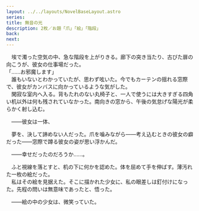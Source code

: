 ```yaml
---
layout: ../../layouts/NovelBaseLayout.astro
series: 
title: 無音の光
description: 2枚／お題「爪」「絵」「階段」
back: 
next: 
---
```


　埃で濁った空気の中、急な階段を上がりきる。廊下の突き当たり、古びた扉の向こうが、彼女の仕事場だった。
<br>
「……お邪魔します」
<br>
　誰もいないとわかっていたが、思わず呟いた。今でもカーテンの揺れる窓際で、彼女がカンバスに向かっているような気がした。
<br>
　閑寂な室内へ入る。背もたれのない丸椅子と、一人で使うには大きすぎる四角い机以外は何も残されていなかった。南向きの窓から、午後の気怠げな陽光が柔らかく射し込む。

　――彼女は一体、

　夢を、決して諦めない人だった。爪を噛みながら――考え込むときの彼女の癖だった――窓際で蹲る彼女の姿が思い浮かんだ。

　――幸せだったのだろうか……。

　ふと視線を落とすと、机の下に何かを認めた。体を屈めて手を伸ばす。薄汚れた一枚の絵だった。
<br>
　私はその絵を見据えた。そこに描かれた少女に、私の眼差しは釘付けになった。先程の問いは無意味であったと、悟った。

　――絵の中の少女は、微笑っていた。